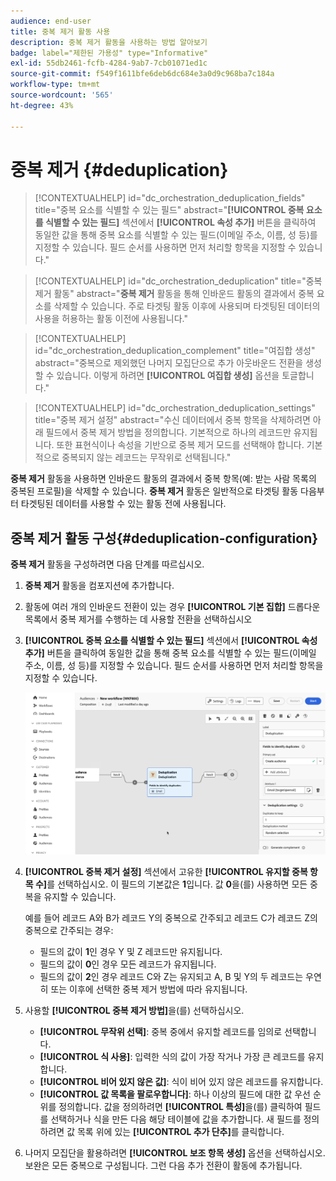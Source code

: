 ```yaml
---
audience: end-user
title: 중복 제거 활동 사용
description: 중복 제거 활동을 사용하는 방법 알아보기
badge: label="제한된 가용성" type="Informative"
exl-id: 55db2461-fcfb-4284-9ab7-7cb01071ed1c
source-git-commit: f549f1611bfe6deb6dc684e3a0d9c968ba7c184a
workflow-type: tm+mt
source-wordcount: '565'
ht-degree: 43%

---
```


# 중복 제거 {#deduplication}

>[!CONTEXTUALHELP]
>id="dc_orchestration_deduplication_fields"
>title="중복 요소를 식별할 수 있는 필드"
>abstract="**[!UICONTROL 중복 요소를 식별할 수 있는 필드]** 섹션에서 **[!UICONTROL 속성 추가]** 버튼을 클릭하여 동일한 값을 통해 중복 요소를 식별할 수 있는 필드(이메일 주소, 이름, 성 등)를 지정할 수 있습니다. 필드 순서를 사용하면 먼저 처리할 항목을 지정할 수 있습니다."

>[!CONTEXTUALHELP]
>id="dc_orchestration_deduplication"
>title="중복 제거 활동"
>abstract="**중복 제거** 활동을 통해 인바운드 활동의 결과에서 중복 요소를 삭제할 수 있습니다. 주로 타겟팅 활동 이후에 사용되며 타겟팅된 데이터의 사용을 허용하는 활동 이전에 사용됩니다."

>[!CONTEXTUALHELP]
>id="dc_orchestration_deduplication_complement"
>title="여집합 생성"
>abstract="중복으로 제외했던 나머지 모집단으로 추가 아웃바운드 전환을 생성할 수 있습니다. 이렇게 하려면 **[!UICONTROL 여집합 생성]** 옵션을 토글합니다."

>[!CONTEXTUALHELP]
>id="dc_orchestration_deduplication_settings"
>title="중복 제거 설정"
>abstract="수신 데이터에서 중복 항목을 삭제하려면 아래 필드에서 중복 제거 방법을 정의합니다. 기본적으로 하나의 레코드만 유지됩니다. 또한 표현식이나 속성을 기반으로 중복 제거 모드를 선택해야 합니다. 기본적으로 중복되지 않는 레코드는 무작위로 선택됩니다."

**중복 제거** 활동을 사용하면 인바운드 활동의 결과에서 중복 항목(예: 받는 사람 목록의 중복된 프로필)을 삭제할 수 있습니다. **중복 제거** 활동은 일반적으로 타겟팅 활동 다음부터 타겟팅된 데이터를 사용할 수 있는 활동 전에 사용됩니다.

## 중복 제거 활동 구성{#deduplication-configuration}

**중복 제거** 활동을 구성하려면 다음 단계를 따르십시오.

1. **중복 제거** 활동을 컴포지션에 추가합니다.

1. 활동에 여러 개의 인바운드 전환이 있는 경우 **[!UICONTROL 기본 집합]** 드롭다운 목록에서 중복 제거를 수행하는 데 사용할 전환을 선택하십시오

1. **[!UICONTROL 중복 요소를 식별할 수 있는 필드]** 섹션에서 **[!UICONTROL 속성 추가]** 버튼을 클릭하여 동일한 값을 통해 중복 요소를 식별할 수 있는 필드(이메일 주소, 이름, 성 등)를 지정할 수 있습니다. 필드 순서를 사용하면 먼저 처리할 항목을 지정할 수 있습니다.

   ![](../assets/deduplication.png)

1. **[!UICONTROL 중복 제거 설정]** 섹션에서 고유한 **[!UICONTROL 유지할 중복 항목 수]**&#x200B;를 선택하십시오. 이 필드의 기본값은 **1**&#x200B;입니다. 값 **0**&#x200B;을(를) 사용하면 모든 중복을 유지할 수 있습니다.

   예를 들어 레코드 A와 B가 레코드 Y의 중복으로 간주되고 레코드 C가 레코드 Z의 중복으로 간주되는 경우:

   * 필드의 값이 **1**&#x200B;인 경우 Y 및 Z 레코드만 유지됩니다.
   * 필드의 값이 **0**&#x200B;인 경우 모든 레코드가 유지됩니다.
   * 필드의 값이 **2**&#x200B;인 경우 레코드 C와 Z는 유지되고 A, B 및 Y의 두 레코드는 우연히 또는 이후에 선택한 중복 제거 방법에 따라 유지됩니다.

1. 사용할 **[!UICONTROL 중복 제거 방법]**&#x200B;을(를) 선택하십시오.

   * **[!UICONTROL 무작위 선택]**: 중복 중에서 유지할 레코드를 임의로 선택합니다.
   * **[!UICONTROL 식 사용]**: 입력한 식의 값이 가장 작거나 가장 큰 레코드를 유지합니다.
   * **[!UICONTROL 비어 있지 않은 값]**: 식이 비어 있지 않은 레코드를 유지합니다.
   * **[!UICONTROL 값 목록을 팔로우합니다]**: 하나 이상의 필드에 대한 값 우선 순위를 정의합니다. 값을 정의하려면 **[!UICONTROL 특성]**&#x200B;을(를) 클릭하여 필드를 선택하거나 식을 만든 다음 해당 테이블에 값을 추가합니다. 새 필드를 정의하려면 값 목록 위에 있는 **[!UICONTROL 추가 단추]**&#x200B;를 클릭합니다.

1. 나머지 모집단을 활용하려면 **[!UICONTROL 보조 항목 생성]** 옵션을 선택하십시오. 보완은 모든 중복으로 구성됩니다. 그런 다음 추가 전환이 활동에 추가됩니다.

<!--
## Example{#deduplication-example}

In the following example, use a deduplication activity to exclude duplicates from the target before sending a delivery. The identified duplicated profiles are added to a dedicated audience that can be reused if necessary. Choose the **Email** address to identify the duplicates. Keep 1 entry and select the **Random** deduplication method.

![](../assets/workflow-deduplication-example.png)
-->
